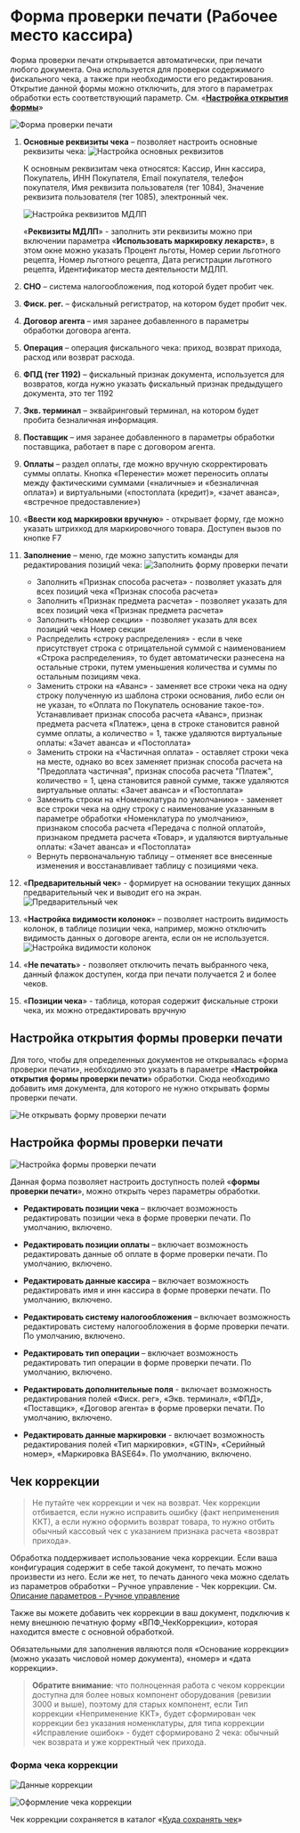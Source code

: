 # Форма проверки печати (Рабочее место кассира) #

Форма проверки печати открывается автоматически, при печати любого документа. Она используется для проверки содержимого фискального чека, а также при необходимости его редактирования. Открытие данной формы можно отключить, для этого в параметрах обработки есть соответствующий параметр. См. «**[Настройка открытия формы](#настройка-открытия-формы-проверки-печати)**»

![Форма проверки печати](media/887d2cf716fc9e12b87747d4f4bff579.png)

1. **Основные реквизиты чека** – позволяет настроить основные реквизиты чека:
   ![Настройка основных реквизитов](media/873e2bd0b606c2a613e7a79fca5f634a.png)

   К основным реквизитам чека относятся: Кассир, Инн кассира, Покупатель, ИНН Покупателя, Email покупателя, телефон покупателя, Имя реквизита пользователя (тег 1084), Значение реквизита пользователя (тег 1085), электронный чек.

   ![Настройка реквизитов МДЛП](media/ae67babbef7c0e9d10ebc7a8d36ec86f.png)

   «**Реквизиты МДЛП**» - заполнить эти реквизиты можно при включении параметра «**Использовать маркировку лекарств**», в этом окне можно указать Процент льготы, Номер серии льготного рецепта, Номер льготного рецепта, Дата регистрации льготного рецепта, Идентификатор места деятельности МДЛП.

1. **СНО** – система налогообложения, под которой будет пробит чек.
1. **Фиск. рег.** – фискальный регистратор, на котором будет пробит чек.
1. **Договор агента** – имя заранее добавленного в параметры обработки договора агента.
1. **Операция** – операция фискального чека: приход, возврат прихода, расход или возврат расхода.
1. **ФПД (тег 1192)** – фискальный признак документа, используется для возвратов, когда нужно указать фискальный признак предыдущего документа, это тег 1192
1. **Экв. терминал** – эквайринговый терминал, на котором будет пробита безналичная информация.
1. **Поставщик** – имя заранее добавленного в параметры обработки поставщика, работает в паре с договором агента.
1. **Оплаты** – раздел оплаты, где можно вручную скорректировать суммы оплаты. Кнопка «Перенести» может переносить оплаты между фактическими суммами («наличные» и «безналичная оплата») и виртуальными («постоплата (кредит)», «зачет аванса», «встречное предоставление»)
1. «**Ввести код маркировки вручную**» - открывает форму, где можно указать штрихкод для маркировочного товара. Доступен вызов по кнопке F7
1. **Заполнение** – меню, где можно запустить команды для редактирования позиций чека: ![Заполнить форму проверки печати](media/0e5a7a90b633e3efde1c95d276f9e9d6.png)

   - Заполнить «Признак способа расчета» - позволяет указать для всех позиций чека «Признак способа расчета»
   - Заполнить «Признак предмета расчета» - позволяет указать для всех позиций чека «Признак предмета расчета»
   - Заполнить «Номер секции» - позволяет указать для всех позиций чека Номер секции
   - Распределить «строку распределения» - если в чеке присутствует строка с отрицательной суммой с наименованием «Строка распределения», то будет автоматически разнесена на остальные строки, путем уменьшения количества и суммы по остальным позициям чека.
   - Заменить строки на «Аванс» - заменяет все строки чека на одну строку полученную из шаблона строки основания, либо если он не указан, то «Оплата по Покупатель основание такое-то». Устанавливает признак способа расчета «Аванс», признак предмета расчета «Платеж», цена в строке становится равной сумме оплаты, а количество  = 1, также удаляются виртуальные оплаты: «Зачет аванса» и «Постоплата»
   - Заменить строки на «Частичная оплата» - оставляет строки чека на месте, однако во всех заменяет признак способа расчета на "Предоплата частичная", признак способа расчета "Платеж", количество = 1, цена становится равной сумме, также удаляются виртуальные оплаты: «Зачет аванса» и «Постоплата»
   - Заменить строки на «Номенклатура по умолчанию» - заменяет все строки чека на одну строку с наименование указанным в параметре обработки «Номенклатура по умолчанию», признаком способа расчета «Передача с полной оплатой», признаком предмета расчета «Товар», и удаляются виртуальные оплаты: «Зачет аванса» и «Постоплата»
   - Вернуть первоначальную таблицу – отменяет все внесенные изменения и восстанавливает таблицу с позициями чека.

1. «**Предварительный чек**» - формирует на основании текущих данных предварительный чек и выводит его на экран. ![Предварительный чек](media/4f5a13860e9cacf6792c6227e165c304.png)

1. «**Настройка видимости колонок**» – позволяет настроить видимость колонок, в таблице позиции чека, например, можно отключить видимость данных о договоре агента, если он не используется. ![Настройка видимости колонок](media/ca982fc551b3f4f0e701d5ac06b35e96.png)

1. «**Не печатать**» - позволяет отключить печать выбранного чека, данный флажок доступен, когда при печати получается 2 и более чеков.

1. «**Позиции чека**» - таблица, которая содержит фискальные строки чека, их можно отредактировать вручную

## Настройка открытия формы проверки печати ##

Для того, чтобы для определенных документов не открывалась «форма проверки печати», необходимо это указать в параметре «**Настройка открытия формы проверки печати**» обработки. Сюда необходимо добавить имя документа, для которого не нужно открывать формы проверки печати.

![Не открывать форму проверки печати](media/b493fcdcd5ff3697ac3e82aa27fdfc5f.png)

## Настройка формы проверки печати ##

![Настройка формы проверки печати](media/1632c4df58924a8a9e690bab96491942.png)

Данная форма позволяет настроить доступность полей «**формы проверки печати**», можно открыть через параметры обработки.

- **Редактировать позиции чека** – включает возможность редактировать позиции чека в форме проверки печати. По умолчанию, включено.

- **Редактировать позиции оплаты** – включает возможность редактировать данные об оплате в форме проверки печати. По умолчанию, включено.

- **Редактировать данные кассира** – включает возможность редактировать имя и инн кассира в форме проверки печати. По умолчанию, включено.

- **Редактировать систему налогообложения** – включает возможность редактировать систему налогообложения в форме проверки печати. По умолчанию, включено.

- **Редактировать тип операции** – включает возможность редактировать тип операции в форме проверки печати. По умолчанию, включено.

- **Редактировать дополнительные поля** - включает возможность редактирования полей «Фиск. рег», «Экв. терминал», «ФПД», «Поставщик», «Договор агента» в форме проверки печати. По умолчанию, включено.

- **Редактировать данные маркировки** - включает возможность редактирования полей «Тип маркировки», «GTIN», «Серийный номер», «Маркировка BASE64». По умолчанию, включено.

## Чек коррекции ##

>Не путайте чек коррекции и чек на возврат. Чек коррекции отбивается, если нужно исправить ошибку (факт неприменения ККТ), а если нужно оформить возврат товара, то нужно отбить обычный кассовый чек с указанием признака расчета «возврат прихода».

Обработка поддерживает использование чека коррекции. Если ваша конфигурация содержит в себе такой документ, то печать можно произвести из него. Если же нет, то печать данного чека можно сделать из параметров обработки – Ручное управление - Чек коррекции. См. [Описание параметров - Ручное управление](parameters_description.md#ручное-управление)

Также вы можете добавить чек коррекции в ваш документ, подключив к нему внешнюю печатную форму «ВПФ_ЧекКоррекции», которая находится вместе с основной обработкой.

Обязательными для заполнения являются поля «Основание коррекции» (можно указать числовой номер документа), «номер» и «дата коррекции».

>**Обратите внимание**: что полноценная работа с чеком коррекции доступна для более новых компонент оборудования (ревизии 3000 и выше), поэтому для старых компонент, если Тип коррекции «Неприменение ККТ», будет сформирован чек коррекции без указания номенклатуры, для типа коррекции «Исправление ошибок» - будет сформировано 2 чека: обычный чек возврата и уже корректный чек прихода.

### Форма чека коррекции ###

![Данные коррекции](media/b6270d2dc9de77b5c4976491cd9ffa69.png)

![Оформление чека коррекции](media/da382a1d68be2601c358a71f6b2b712d.png)

Чек коррекции сохраняется в каталог «[Куда сохранять чек](parameters_description.md#дополнительные-параметры)»
